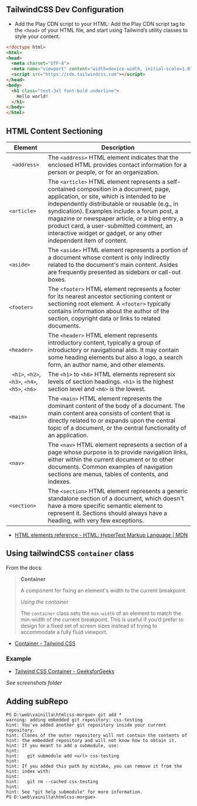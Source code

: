 
## TailwindCSS Dev Configuration

- Add the Play CDN script to your HTML: Add the Play CDN script tag to the `<head>` of your HTML file, and start using Tailwind’s utility classes to style your content.

```html
<!doctype html>
<html>
<head>
  <meta charset="UTF-8">
  <meta name="viewport" content="width=device-width, initial-scale=1.0">
  <script src="https://cdn.tailwindcss.com"></script>
</head>
<body>
  <h1 class="text-3xl font-bold underline">
    Hello world!
  </h1>
</body>
</html>
```

## HTML Content Sectioning


|               Element              |                                                                                                                                                                                                     Description                                                                                                                                                                                                    |
|------------------------------------|--------------------------------------------------------------------------------------------------------------------------------------------------------------------------------------------------------------------------------------------------------------------------------------------------------------------------------------------------------------------------------------------------------------------|
|` <address>`                          | The `<address>` HTML element indicates that the enclosed HTML provides contact information for a person or people, or for an organization.                                                                                                                                                                                                                                                                           |
| `<article>`                          | The `<article>` HTML  element represents a self-contained composition in a document, page,  application, or site, which is intended to be independently  distributable or reusable (e.g., in syndication). Examples include: a  forum post, a magazine or newspaper article, or a blog entry, a product  card, a user-submitted comment, an interactive widget or gadget, or any  other independent item of content. |
| `<aside>`                            | The `<aside>` HTML  element represents a portion of a document whose content is only  indirectly related to the document's main content. Asides are frequently  presented as sidebars or call-out boxes.                                                                                                                                                                                                             |
| `<footer>`                           | The `<footer>` HTML element represents a footer for its nearest ancestor sectioning content or sectioning root element. A `<footer>` typically contains information about the author of the section, copyright data or links to related documents.                                                                                                                                                                     |
| `<header>`                           | The `<header>` HTML  element represents introductory content, typically a group of  introductory or navigational aids. It may contain some heading elements  but also a logo, a search form, an author name, and other elements.                                                                                                                                                                                     |
|` <h1>`, `<h2>`, `<h3>`, `<h4>`, `<h5>`, `<h6>` | The `<h1>` to `<h6>` HTML elements represent six levels of section headings. `<h1>` is the highest section level and `<h6>` is the lowest.                                                                                                                                                                                                                                                                                 |
| `<main>`                             | The `<main>` HTML element represents the dominant content of the body  of a document. The main content area consists of content that is  directly related to or expands upon the central topic of a document, or  the central functionality of an application.                                                                                                                                                       |
| `<nav>`                              | The `<nav>` HTML  element represents a section of a page whose purpose is to provide  navigation links, either within the current document or to other  documents. Common examples of navigation sections are menus, tables of  contents, and indexes.                                                                                                                                                               |
| `<section>`                          | The `<section>` HTML  element represents a generic standalone section of a document, which  doesn't have a more specific semantic element to represent it. Sections  should always have a heading, with very few exceptions.                                                                                                                                                                                         |


* [HTML elements reference - HTML: HyperText Markup Language | MDN](https://developer.mozilla.org/en-US/docs/Web/HTML/Element#content_sectioning)

## Using tailwindCSS `container` class

From the docs:

>**Container**
>
>A component for fixing an element's width to the current breakpoint.
>
>_Using the container_
>
>The `container` class sets the `max-width` of an element to match the min-width of the current breakpoint. This is useful if you’d prefer to design for a fixed set of screen sizes instead of trying to accommodate a fully fluid viewport.

* [Container - Tailwind CSS](https://tailwindcss.com/docs/container)

### Example

* [Tailwind CSS Container - GeeksforGeeks](https://www.geeksforgeeks.org/tailwind-css-container/)

_See screenshots folder_

## Adding subRepo

```shell
PS D:\web\vainilla\htmlcss-morgue> git add *
warning: adding embedded git repository: css-testing
hint: You've added another git repository inside your current repository.
hint: Clones of the outer repository will not contain the contents of    
hint: the embedded repository and will not know how to obtain it.        
hint: If you meant to add a submodule, use:
hint: 
hint:   git submodule add <url> css-testing
hint: 
hint: If you added this path by mistake, you can remove it from the
hint: index with:
hint: 
hint:   git rm --cached css-testing
hint: 
hint: See "git help submodule" for more information.
PS D:\web\vainilla\htmlcss-morgue> 
```
